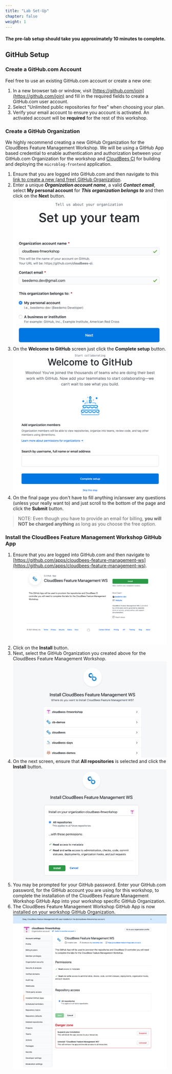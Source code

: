 ```yaml
---
title: "Lab Set-Up"
chapter: false
weight: 1
--- 
```

#### <i class="fas fa-clock"></i> The pre-lab setup should take you approximately 10 minutes to complete.

## GitHub Setup

### Create a GitHub.com Account

Feel free to use an existing GitHub.com account or create a new one:

1. In a new browser tab or window, visit [https://github.com/join](https://github.com/join) and fill in the required fields to create a GitHub.com user account.
2. Select "Unlimited public repositories for free" when choosing your plan.
3. Verify your email account to ensure you account is activated.  An activated account will be **required** for the rest of this workshop.

### Create a GitHub Organization

We highly recommend creating a new GitHub Organization for the CloudBees Feature Management Workshop. We will be using a GitHub App based credential to enable authentication and authorization between your GitHub.com Organization for the workshop and [CloudBees CI](https://docs.beescloud.com/docs/cloudbees-ci/latest/) for building and deploying the `microblog-frontend` application.

1. Ensure that you are logged into GitHub.com and then navigate to this [link to create a new (and free) GitHub Organization](https://github.com/account/organizations/new?coupon=&plan=team_free). 
2. Enter a unique ***Organization account name***, a valid ***Contact email***, select **My personal account** for ***This organization belongs to*** and then click on the **Next** button. ![GitHub Org Set up](github-org-set-up.png?width=40pc) 
3. On the **Welcome to GitHub** screen just click the **Complete setup** button. ![GitHub Org Set up](github-org-welcome.png?width=50pc) 
4. On the final page you don't have to fill anything in/answer any questions (unless your really want to) and just scroll to the bottom of the page and click the **Submit** button.

>NOTE: Even though you have to provide an email for billing, **you will NOT be charged anything** as long as you choose the free option.

### Install the CloudBees Feature Management Workshop GitHub App

1. Ensure that you are logged into GitHub.com and then navigate to [https://github.com/apps/cloudbees-feature-management-ws](https://github.com/apps/cloudbees-feature-management-ws). ![GitHub App](cbfm-github-app.png?width=60pc)
2. Click on the **Install** button.
3. Next, select the GitHub Organization you created above for the CloudBees Feature Management Workshop. ![GitHub App](github-app-select-org.png?width=50pc)
4. On the next screen, ensure that **All repositories** is selected and click the **Install** button. ![GitHub App](github-app-install.png?width=50pc)
5. You may be prompted for your GitHub password. Enter your GitHub.com password, for the GitHub account you are using for this workshop, to complete the installation of the CloudBees Feature Management Workshop GitHub App into your workshop specific GitHub Organization.
6. The CloudBees Feature Management Workshop GitHub App is now installed on your workshop GitHub Organization. ![GitHub App Installed](installed-now.png?width=50pc)

